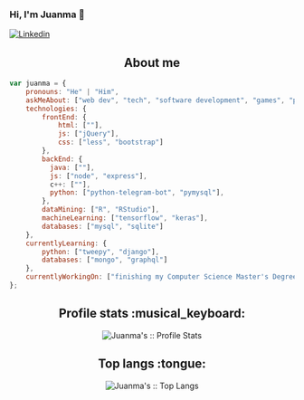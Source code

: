 ### Hi, I'm Juanma 👋

[![Linkedin](https://img.shields.io/badge/-LinkedIn-blue?style=flat&logo=Linkedin&logoColor=white)](https://www.linkedin.com/in/juanmanuelcastillonievas/)

<!--
**Jumacasni/jumacasni** is a ✨ _special_ ✨ repository because its `README.md` (this file) appears on your GitHub profile.

Here are some ideas to get you started:

- 🔭 I’m currently working on ...
- 🌱 I’m currently learning ...
- 👯 I’m looking to collaborate on ...
- 🤔 I’m looking for help with ...
- 💬 Ask me about ...
- 📫 How to reach me: ...
- 😄 Pronouns: ...
- ⚡ Fun fact: ...
-->

<h2 align="center">About me</h2>
  
```javascript
var juanma = {
    pronouns: "He" | "Him",
    askMeAbout: ["web dev", "tech", "software development", "games", "pokemon", "food", "eurovision"],
    technologies: {
        frontEnd: {
            html: [""],
            js: ["jQuery"],
            css: ["less", "bootstrap"]
        },
        backEnd: {
          java: [""],
          js: ["node", "express"],
          c++: [""],
          python: ["python-telegram-bot", "pymysql"],
        },
        dataMining: ["R", "RStudio"],
        machineLearning: ["tensorflow", "keras"],
        databases: ["mysql", "sqlite"]
    },
    currentlyLearning: {
        python: ["tweepy", "django"],
        databases: ["mongo", "graphql"]
    },
    currentlyWorkingOn: ["finishing my Computer Science Master's Degree at University of Granada"]
};
```

<h2 align="center">Profile stats :musical_keyboard:</h2>

<p align="center"><img src="https://github-readme-stats.vercel.app/api?username=jumacasni&show_icons=true&theme=synthwave" alt="Juanma's :: Profile Stats" /></p>

<h2 align="center">Top langs :tongue:</h2>

<p align="center"><img src="https://github-readme-stats.vercel.app/api/top-langs/?username=jumacasni&langs_count=10&theme=tokyonight&layout=compact" alt="Juanma's :: Top Langs" /></p>

  

